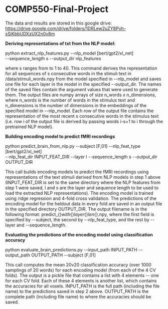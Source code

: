 # COMP550-Final-Project

The data and results are stored in this google drive:
https://drive.google.com/drive/folders/1DRLew2uZY8Pvh-sSiKbbUDXzUX2n0v8m

**Deriving representations of txt from the NLP model:**

python extract_nlp_features.py
    --nlp_model [bert/gpt2/xl_net]   
    --sequence_length s
    --output_dir nlp_features

where s ranges from to 1 to 40. This command derives the representation for all sequences of s consecutive words in the stimuli text in /data/stimuli_words.npy from the model specified in --nlp_model and saves one file for each layer in the model in the specified --output_dir. The names of the saved files contain the argument values that were used to generate them. The output files are numpy arrays of size n_words x n_dimensions, where n_words is the number of words in the stimulus text and n_dimensions is the number of dimensions in the embeddings of the specified model in --nlp_model. Each row of the output file contains the representation of the most recent s consecutive words in the stimulus text (i.e. row i of the output file is derived by passing words i-s+1 to i through the pretrained NLP model).

**Building encoding model to predict fMRI recordings**

python predict_brain_from_nlp.py
    --subject [F,01]
    --nlp_feat_type [bert/gpt2/xl_net]   
    --nlp_feat_dir INPUT_FEAT_DIR
    --layer l
    --sequence_length s
    --output_dir OUTPUT_DIR

This call builds encoding models to predict the fMRI recordings using representations of the text stimuli derived from NLP models in step 1 above (INPUT_FEAT_DIR is set to the same directory where the NLP features from step 1 were saved, l and s are the layer and sequence length to be used to load the extracted NLP representations). The encoding model is trained using ridge regression and 4-fold cross validation. The predictions of the encoding model for the heldout data in every fold are saved in an output file in the specified directory OUTPUT_DIR. The output filename is in the following format: predict_{}_with_{}_layer_{}_len_{}.npy, where the first field is specified by --subject, the second by --nlp_feat_type, and the rest by --layer and --sequence_length.

**Evaluating the predictions of the encoding model using classification accuracy**

python evaluate_brain_predictions.py
    --input_path INPUT_PATH
    --output_path OUTPUT_PATH
    --subject [F,01]

This call computes the mean 20v20 classification accuracy (over 1000 samplings of 20 words) for each encoding model (from each of the 4 CV folds). The output is a pickle file that contains a list with 4 elements -- one for each CV fold. Each of these 4 elements is another list, which contains the accuracies for all voxels. INPUT_PATH is the full path (including the file name) to the predictions saved in step 2 above. OUTPUT_PATH is the complete path (including file name) to where the accuracies should be saved.

